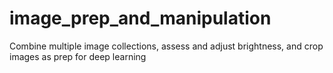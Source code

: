 # image_prep_and_manipulation
Combine multiple image collections, assess and adjust brightness, and crop images as prep for deep learning
